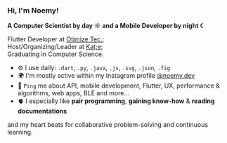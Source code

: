 ### Hi, I'm Noemy!

**A Computer Scientist by day ☼ and a Mobile Developer by night ☾**

Flutter Developer at [Otimize Tec.](https://www.otimize.tec.br/index/);<br>
Host/Organizing/Leader at [Kat;e](https://ic.ufal.br/extensao/katie/);<br>
Graduating in Computer Science.

- ⚙️ I use daily: `.dart`, `.py`, `.java`, `.js`, `.svg`, `.json`, `.fig`
- 🌍 I'm mostly active within my Instagram profile [@noemy.dev](https://www.instagram.com/noemy.dev/)
- 💬 `Ping` me about API, mobile development, Flutter, UX, performance & algorithms, web apps, BLE and more...
- 🫀 I especially like **pair programming**, **gaining know-how** & **reading documentations**

and my heart beats for collaborative problem-solving and continuous learning.
